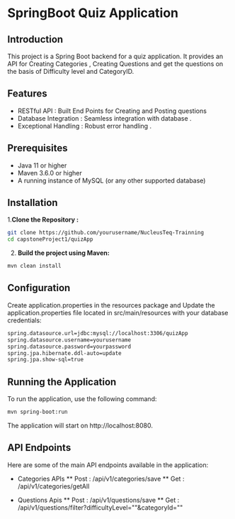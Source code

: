 # SpringBoot Quiz Application #

## Introduction ##
This project is a Spring Boot backend for a quiz application. It provides an API for Creating Categories , Creating Questions 
and get the questions on the basis of Difficulty level and CategoryID.

## Features ##

- RESTful API : Built End Points for Creating and Posting questions 
- Database Integration : Seamless integration with database .
- Exceptional Handling : Robust error handling .

## Prerequisites ##

* Java 11 or higher
* Maven 3.6.0 or higher
* A running instance of MySQL (or any other supported database)

## Installation ##

1.**Clone the  Repository :**
```sh
git clone https://github.com/yourusername/NucleusTeq-Trainning 
cd capstoneProject1/quizApp
```
2. **Build the project using Maven:**
```sh
mvn clean install

```

## Configuration ##
Create application.properties in the resources package and 
Update the application.properties file located in src/main/resources with your database credentials:
```sh
spring.datasource.url=jdbc:mysql://localhost:3306/quizApp
spring.datasource.username=yourusername
spring.datasource.password=yourpassword
spring.jpa.hibernate.ddl-auto=update
spring.jpa.show-sql=true

```
## Running the Application ##
To run the application, use the following command:
```sh
mvn spring-boot:run

```
The application will start on http://localhost:8080.

## API Endpoints ##
Here are some of the main API endpoints available in the application:

* Categories APIs
** Post : /api/v1/categories/save
** Get  : /api/v1/categories/getAll

* Questions Apis
** Post : /api/v1/questions/save
** Get : /api/v1/questions/filter?difficultyLevel=""&categoryId=""

    

 




